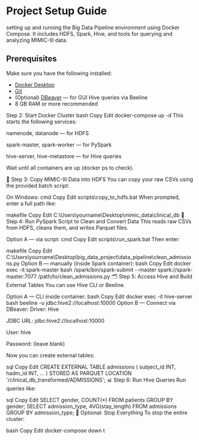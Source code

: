 # Project Setup Guide
setting up and running the Big Data Pipeline environment using Docker Compose. It includes HDFS, Spark, Hive, and tools for querying and analyzing MIMIC-III data.

## Prerequisites

Make sure you have the following installed:

- [Docker Desktop](https://www.docker.com/products/docker-desktop)
- [Git](https://git-scm.com/)
- (Optional) [DBeaver](https://dbeaver.io/) — for GUI Hive queries via Beeline
- 8 GB RAM or more recommended

Step 2: Start Docker Cluster
bash
Copy
Edit
docker-compose up -d
This starts the following services:

namenode, datanode — for HDFS

spark-master, spark-worker — for PySpark

hive-server, hive-metastore — for Hive queries

Wait until all containers are up (docker ps to check).

📁 Step 3: Copy MIMIC-III Data into HDFS
You can copy your raw CSVs using the provided batch script:

On Windows:
cmd
Copy
Edit
scripts\copy_to_hdfs.bat
When prompted, enter a full path like:

makefile
Copy
Edit
C:\Users\yourname\Desktop\mimic_data\clinical_db
🔄 Step 4: Run PySpark Script to Clean and Convert Data
This reads raw CSVs from HDFS, cleans them, and writes Parquet files.

Option A — via script:
cmd
Copy
Edit
scripts\run_spark.bat
Then enter:

makefile
Copy
Edit
C:\Users\yourname\Desktop\big_data_project\data_pipeline\clean_admissions.py
Option B — manually (inside Spark container):
bash
Copy
Edit
docker exec -it spark-master bash
/spark/bin/spark-submit --master spark://spark-master:7077 /path/to/clean_admissions.py
🗂️ Step 5: Access Hive and Build External Tables
You can use Hive CLI or Beeline.

Option A — CLI inside container:
bash
Copy
Edit
docker exec -it hive-server bash
beeline -u jdbc:hive2://localhost:10000
Option B — Connect via DBeaver:
Driver: Hive

JDBC URL: jdbc:hive2://localhost:10000

User: hive

Password: (leave blank)

Now you can create external tables:

sql
Copy
Edit
CREATE EXTERNAL TABLE admissions (
  subject_id INT,
  hadm_id INT,
  ...
)
STORED AS PARQUET
LOCATION '/clinical_db_transformed/ADMISSIONS';
📊 Step 6: Run Hive Queries
Run queries like:

sql
Copy
Edit
SELECT gender, COUNT(*) FROM patients GROUP BY gender;
SELECT admission_type, AVG(stay_length) FROM admissions GROUP BY admission_type;
🧼 Optional: Stop Everything
To stop the entire cluster:

bash
Copy
Edit
docker-compose down
t






